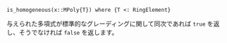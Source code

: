 ```
is_homogeneous(x::MPoly{T}) where {T <: RingElement}
```

与えられた多項式が標準的なグレーディングに関して同次であれば `true` を返し、そうでなければ `false` を返します。
